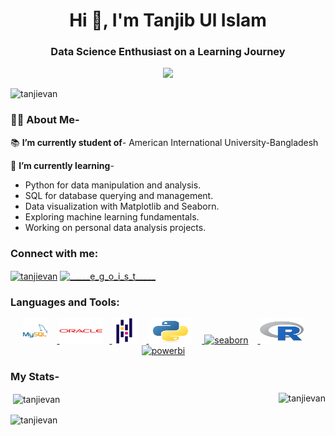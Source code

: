 <h1 align="center">Hi 👋, I'm Tanjib Ul Islam</h1>
<h3 align="center">Data Science Enthusiast on a Learning Journey</h3>

<div align="center">
  <img width="auto" height="auto" src="https://assets-global.website-files.com/5c19100c2b50073e6ee69da1/60d35967a853a1b14851703b_All%20the%20data%20(1).gif"  />
</div>


<p align="left"> <img src="https://komarev.com/ghpvc/?username=tanjievan&label=Profile%20views&color=0e75b6&style=flat" alt="tanjievan" /> </p>


<h3 align="left">👩‍💻  About Me-</h3>

📚 **I’m currently student of**- American International University-Bangladesh

📖 **I’m currently learning**- 
- Python for data manipulation and analysis. 
- SQL for database querying and management. 
- Data visualization with Matplotlib and Seaborn. 
- Exploring machine learning fundamentals.  
- Working on personal data analysis projects.

<h3 align="left">Connect with me:</h3>
<p align="left">
<a href="https://fb.com/tanjievan" target="blank"><img align="center" src="https://raw.githubusercontent.com/rahuldkjain/github-profile-readme-generator/master/src/images/icons/Social/facebook.svg" alt="tanjievan" height="30" width="40" /></a>
<a href="https://instagram.com/_____e_g_o_i_s_t_____" target="blank"><img align="center" src="https://raw.githubusercontent.com/rahuldkjain/github-profile-readme-generator/master/src/images/icons/Social/instagram.svg" alt="_____e_g_o_i_s_t_____" height="30" width="40" /></a>
</p>

<h3 align="left">Languages and Tools:</h3>
<p align="center"> 
  <a href="https://www.mysql.com/" target="_blank" rel="noreferrer"> 
    <img src="https://raw.githubusercontent.com/devicons/devicon/master/icons/mysql/mysql-original-wordmark.svg" alt="mysql" width="40" height="40" style="margin-right: 15px;"/> 
  </a> 
  <a href="https://www.oracle.com/" target="_blank" rel="noreferrer"> 
    <img src="https://raw.githubusercontent.com/devicons/devicon/master/icons/oracle/oracle-original.svg" alt="oracle" width="70" height="40" style="margin-right: 10px;"/> 
  </a> 
  <a href="https://pandas.pydata.org/" target="_blank" rel="noreferrer"> 
    <img src="https://raw.githubusercontent.com/devicons/devicon/2ae2a900d2f041da66e950e4d48052658d850630/icons/pandas/pandas-original.svg" alt="pandas" width="40" height="40" style="margin-right: 15px;"/> 
  </a> 
  <a href="https://www.python.org" target="_blank" rel="noreferrer"> 
    <img src="https://raw.githubusercontent.com/devicons/devicon/master/icons/python/python-original.svg" alt="python" width="70" height="40" style="margin-right: 15px;"/> 
  </a> 
  <a href="https://seaborn.pydata.org/" target="_blank" rel="noreferrer"> 
    <img src="https://seaborn.pydata.org/_images/logo-mark-lightbg.svg" alt="seaborn" width="40" height="40" style="margin-right: 15px;"/> 
  </a> 
  <a href="https://www.r-project.org/" target="_blank" rel="noreferrer"> 
    <img src="https://raw.githubusercontent.com/devicons/devicon/master/icons/r/r-original.svg" alt="r" width="70" height="40" style="margin-right: 15px;"/> 
  </a>
  <a href="https://powerbi.microsoft.com/" target="_blank" rel="noreferrer"> 
    <img src="https://upload.wikimedia.org/wikipedia/commons/c/c9/Power_bi_logo_black.svg" alt="powerbi" width="70" height="40" style="margin-right: 15px;"/> 
  </a>
</p>

<h3>My Stats- </h3>
<p><img align="right" src="https://github-readme-stats.vercel.app/api/top-langs?username=tanjievan&show_icons=true&locale=en&layout=compact" alt="tanjievan" /></p>

<p>&nbsp;<img align="center" src="https://github-readme-stats.vercel.app/api?username=tanjievan&show_icons=true&locale=en" alt="tanjievan" /></p>

<p><img align="center" src="https://github-readme-streak-stats.herokuapp.com/?user=tanjievan&" alt="tanjievan" /></p>
